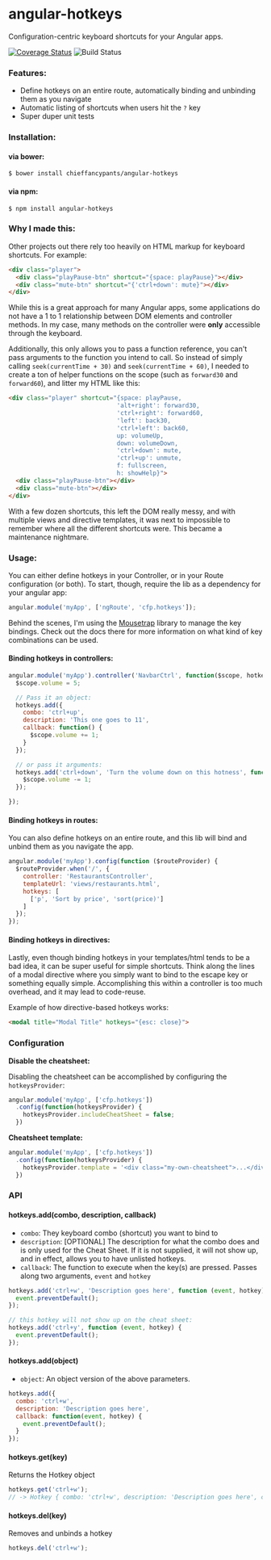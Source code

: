 angular-hotkeys 
================
Configuration-centric keyboard shortcuts for your Angular apps.

[![Coverage Status](https://coveralls.io/repos/chieffancypants/angular-hotkeys/badge.png?branch=master)](https://coveralls.io/r/chieffancypants/angular-hotkeys?branch=master)
![Build Status](https://magnum-ci.com/status/89743485de3e7311dfc9793e26f39b41.png)

### Features:
- Define hotkeys on an entire route, automatically binding and unbinding them as you navigate
- Automatic listing of shortcuts when users hit the `?` key
- Super duper unit tests


### Installation:

#### via bower:

```
$ bower install chieffancypants/angular-hotkeys
```

#### via npm:

```
$ npm install angular-hotkeys
```


### Why I made this:
Other projects out there rely too heavily on HTML markup for keyboard shortcuts.  For example:

```html
<div class="player">
  <div class="playPause-btn" shortcut="{space: playPause}"></div>
  <div class="mute-btn" shortcut="{'ctrl+down': mute}"></div>
</div>
```

While this is a great approach for many Angular apps, some applications do not have a 1 to 1 relationship between DOM elements and controller methods.  In my case, many methods on the controller were **only** accessible through the keyboard.

Additionally, this only allows you to pass a function reference, you can't pass arguments to the function you intend to call. So instead of simply calling `seek(currentTime + 30)` and `seek(currentTime + 60)`,  I needed to create a ton of helper functions on the scope (such as `forward30` and `forward60`), and litter my HTML like this:

```html
<div class="player" shortcut="{space: playPause,
                              'alt+right': forward30,
                              'ctrl+right': forward60,
                              'left': back30,
                              'ctrl+left': back60,
                              up: volumeUp,
                              down: volumeDown,
                              'ctrl+down': mute,
                              'ctrl+up': unmute,
                              f: fullscreen,
                              h: showHelp}">
  <div class="playPause-btn"></div>
  <div class="mute-btn"></div>
</div>

```

With a few dozen shortcuts, this left the DOM really messy, and with multiple views and directive templates, it was next to impossible to remember where all the different shortcuts were.  This became a maintenance nightmare.


### Usage:

You can either define hotkeys in your Controller, or in your Route configuration (or both).  To start, though, require the lib as a dependency for your angular app:

```js
angular.module('myApp', ['ngRoute', 'cfp.hotkeys']);
```

Behind the scenes, I'm using the [Mousetrap](https://github.com/ccampbell/mousetrap) library to manage the key bindings.  Check out the docs there for more information on what kind of key combinations can be used.


#### Binding hotkeys in controllers:

```js
angular.module('myApp').controller('NavbarCtrl', function($scope, hotkeys) {
  $scope.volume = 5;

  // Pass it an object:
  hotkeys.add({
    combo: 'ctrl+up',
    description: 'This one goes to 11',
    callback: function() {
      $scope.volume += 1;
    }
  });

  // or pass it arguments:
  hotkeys.add('ctrl+down', 'Turn the volume down on this hotness', function() {
    $scope.volume -= 1;
  });

});
```

#### Binding hotkeys in routes:
You can also define hotkeys on an entire route, and this lib will bind and unbind them as you navigate the app.

```js
angular.module('myApp').config(function ($routeProvider) {
  $routeProvider.when('/', {
    controller: 'RestaurantsController',
    templateUrl: 'views/restaurants.html',
    hotkeys: [
      ['p', 'Sort by price', 'sort(price)']
    ]
  });
});
```

#### Binding hotkeys in directives:
Lastly, even though binding hotkeys in your templates/html tends to be a bad idea, it can be super useful for simple shortcuts.  Think along the lines of a modal directive where you simply want to bind to the escape key or something equally simple.  Accomplishing this within a controller is too much overhead, and it may lead to code-reuse.

Example of how directive-based hotkeys works:

```html
<modal title="Modal Title" hotkeys="{esc: close}">
```

### Configuration

**Disable the cheatsheet:**

Disabling the cheatsheet can be accomplished by configuring the `hotkeysProvider`:

```js
angular.module('myApp', ['cfp.hotkeys'])
  .config(function(hotkeysProvider) {
    hotkeysProvider.includeCheatSheet = false;
  })
```

**Cheatsheet template:**

```js
angular.module('myApp', ['cfp.hotkeys'])
  .config(function(hotkeysProvider) {
    hotkeysProvider.template = '<div class="my-own-cheatsheet">...</div>';
  })
```

### API

#### hotkeys.add(combo, description, callback)

- `combo`: They keyboard combo (shortcut) you want to bind to
- `description`: [OPTIONAL] The description for what the combo does and is only used for the Cheat Sheet.  If it is not supplied, it will not show up, and in effect, allows you to have unlisted hotkeys.
- `callback`: The function to execute when the key(s) are pressed.  Passes along two arguments, `event` and `hotkey`

```js
hotkeys.add('ctrl+w', 'Description goes here', function (event, hotkey) {
  event.preventDefault();
});

// this hotkey will not show up on the cheat sheet:
hotkeys.add('ctrl+y', function (event, hotkey) {
  event.preventDefault();
});
```

#### hotkeys.add(object)
- `object`: An object version of the above parameters.

```js
hotkeys.add({
  combo: 'ctrl+w',
  description: 'Description goes here',
  callback: function(event, hotkey) {
    event.preventDefault();
  }
});
```

#### hotkeys.get(key)
Returns the Hotkey object

```js
hotkeys.get('ctrl+w');
// -> Hotkey { combo: 'ctrl+w', description: 'Description goes here', callback: function (event, hotkey) }
```

#### hotkeys.del(key)
Removes and unbinds a hotkey

```js
hotkeys.del('ctrl+w');
```
